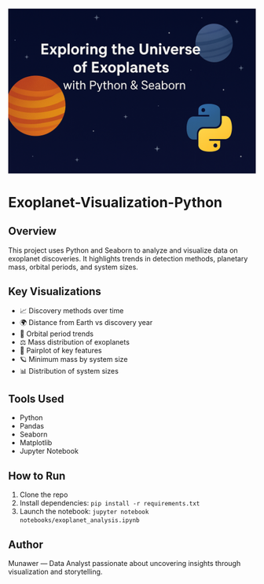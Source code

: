 <p align="center">
  <img src="banner.png" alt="Munawer Jabeen | Data Analyst" width="850"/>
</p>




# Exoplanet-Visualization-Python

## Overview
This project uses Python and Seaborn to analyze and visualize data on exoplanet discoveries. It highlights trends in detection methods, planetary mass, orbital periods, and system sizes.

## Key Visualizations
- 📈 Discovery methods over time
- 🌍 Distance from Earth vs discovery year
- 🔄 Orbital period trends
- ⚖️ Mass distribution of exoplanets
- 🔗 Pairplot of key features
- 🪐 Minimum mass by system size
- 📊 Distribution of system sizes

## Tools Used
- Python
- Pandas
- Seaborn
- Matplotlib
- Jupyter Notebook

## How to Run
1. Clone the repo
2. Install dependencies: `pip install -r requirements.txt`
3. Launch the notebook: `jupyter notebook notebooks/exoplanet_analysis.ipynb`

## Author
Munawer — Data Analyst passionate about uncovering insights through visualization and storytelling.
